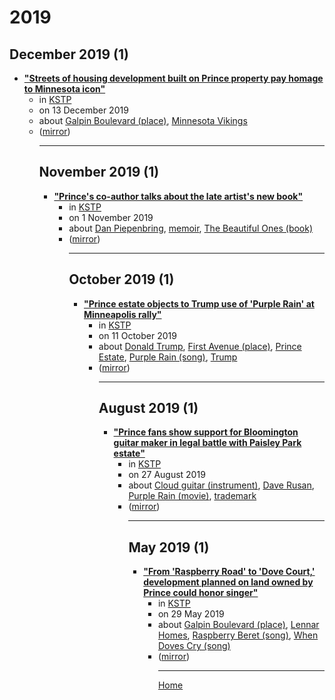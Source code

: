 # 2019

## December 2019 (1)

 - [**"Streets of housing development built on Prince property pay homage to Minnesota icon"**](https://kstp.com/news/streets-of-housing-development-built-on-prince-property-pay-homage-to-minnesota-icon-december-13-2019-/5578475/)<ul><li>in [KSTP](https://kstp.com/)</li><li>on 13 December 2019</li><li>about [Galpin Boulevard (place)](../../topics/place/galpin-boulevard/index.md), [Minnesota Vikings](../../topics/minnesota-vikings/index.md)</li><li>([mirror](https://web.archive.org/web/*/https://kstp.com/news/streets-of-housing-development-built-on-prince-property-pay-homage-to-minnesota-icon-december-13-2019-/5578475/))</li><ul>

----

## November 2019 (1)

 - [**"Prince's co-author talks about the late artist's new book"**](https://kstp.com/news/prince-co-author-talks-about-the-late-artists-new-book-the-beautiful-one-/5541590/)<ul><li>in [KSTP](https://kstp.com/)</li><li>on 1 November 2019</li><li>about [Dan Piepenbring](../../topics/dan-piepenbring/index.md), [memoir](../../topics/memoir/index.md), [The Beautiful Ones (book)](../../topics/book/the-beautiful-ones/index.md)</li><li>([mirror](https://web.archive.org/web/*/https://kstp.com/news/prince-co-author-talks-about-the-late-artists-new-book-the-beautiful-one-/5541590/))</li><ul>

----

## October 2019 (1)

 - [**"Prince estate objects to Trump use of 'Purple Rain' at Minneapolis rally"**](https://kstp.com/news/prince-estate-objects-to-trump-use-of-purple-rain-at-minneapolis-rally-/5521682/)<ul><li>in [KSTP](https://kstp.com/)</li><li>on 11 October 2019</li><li>about [Donald Trump](../../topics/donald-trump/index.md), [First Avenue (place)](../../topics/place/first-avenue/index.md), [Prince Estate](../../topics/prince-estate/index.md), [Purple Rain (song)](../../topics/song/purple-rain/index.md), [Trump](../../topics/trump/index.md)</li><li>([mirror](https://web.archive.org/web/*/https://kstp.com/news/prince-estate-objects-to-trump-use-of-purple-rain-at-minneapolis-rally-/5521682/))</li><ul>

----

## August 2019 (1)

 - [**"Prince fans show support for Bloomington guitar maker in legal battle with Paisley Park estate"**](https://kstp.com/news/prince-fans-show-support-for-bloomington-guitar-maker-in-legal-battle-with-paisley-park-estate/5471963/)<ul><li>in [KSTP](https://kstp.com/)</li><li>on 27 August 2019</li><li>about [Cloud guitar (instrument)](../../topics/instrument/cloud-guitar/index.md), [Dave Rusan](../../topics/dave-rusan/index.md), [Purple Rain (movie)](../../topics/movie/purple-rain/index.md), [trademark](../../topics/trademark/index.md)</li><li>([mirror](https://web.archive.org/web/*/https://kstp.com/news/prince-fans-show-support-for-bloomington-guitar-maker-in-legal-battle-with-paisley-park-estate/5471963/))</li><ul>

----

## May 2019 (1)

 - [**"From 'Raspberry Road' to 'Dove Court,' development planned on land owned by Prince could honor singer"**](https://kstp.com/news/lennar-homes-housing-development-land-formerly-owned-prince-chanhassen/5370959/)<ul><li>in [KSTP](https://kstp.com/)</li><li>on 29 May 2019</li><li>about [Galpin Boulevard (place)](../../topics/place/galpin-boulevard/index.md), [Lennar Homes](../../topics/lennar-homes/index.md), [Raspberry Beret (song)](../../topics/song/raspberry-beret/index.md), [When Doves Cry (song)](../../topics/song/when-doves-cry/index.md)</li><li>([mirror](https://web.archive.org/web/*/https://kstp.com/news/lennar-homes-housing-development-land-formerly-owned-prince-chanhassen/5370959/))</li><ul>

----

[Home](../index.md)
